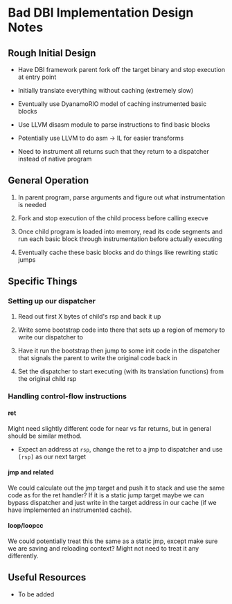 # Bad DBI Implementation Design Notes

## Rough Initial Design

* Have DBI framework parent fork off the target binary and stop execution at entry point

* Initially translate everything without caching (extremely slow)

* Eventually use DyanamoRIO model of caching instrumented basic blocks

* Use LLVM disasm module to parse instructions to find basic blocks

* Potentially use LLVM to do asm -> IL for easier transforms

* Need to instrument all returns such that they return to a dispatcher instead of native program

## General Operation

1. In parent program, parse arguments and figure out what instrumentation is needed

1. Fork and stop execution of the child process before calling execve

1. Once child program is loaded into memory, read its code segments and run each basic block through instrumentation before actually executing

1. Eventually cache these basic blocks and do things like rewriting static jumps

## Specific Things

### Setting up our dispatcher

1. Read out first X bytes of child's rsp and back it up

1. Write some bootstrap code into there that sets up a region of memory to write our dispatcher to

1. Have it run the bootstrap then jump to some init code in the dispatcher that signals the parent to write the original code back in

1. Set the dispatcher to start executing (with its translation functions) from the original child rsp

### Handling control-flow instructions

#### ret

Might need slightly different code for near vs far returns, but in general should be similar method.

* Expect an address at `rsp`, change the ret to a jmp to dispatcher and use `[rsp]` as our next target

#### jmp and related

We could calculate out the jmp target and push it to stack and use the same code as for the ret handler? If it is a static jump target maybe we can bypass dispatcher and just write in the target address in our cache (if we have implemented an instrumented cache).

#### loop/loopcc

We could potentially treat this the same as a static jmp, except make sure we are saving and reloading context? Might not need to treat it any differently.

## Useful Resources

* To be added
